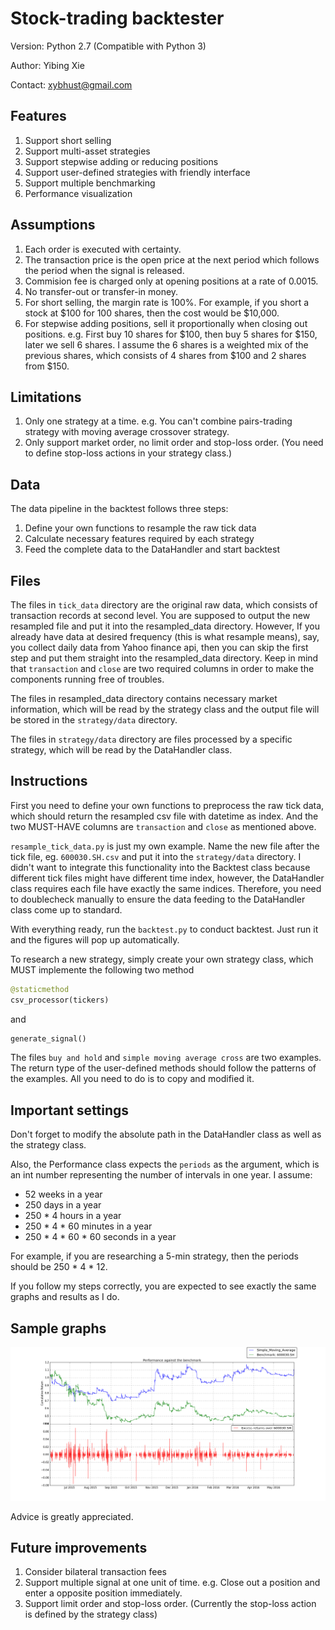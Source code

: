 # Stock-trading backtester
Version:  Python 2.7 (Compatible with Python 3) 

Author:   Yibing Xie 

Contact:  xybhust@gmail.com 

Features
--------
1. Support short selling
2. Support multi-asset strategies
3. Support stepwise adding or reducing positions
4. Support user-defined strategies with friendly interface
5. Support multiple benchmarking
6. Performance visualization 


Assumptions
-----------
1. Each order is executed with certainty.
2. The transaction price is the open price at the next period which follows 
   the period when the signal is released.
3. Commision fee is charged only at opening positions at a rate of 0.0015.
4. No transfer-out or transfer-in money.
5. For short selling, the margin rate is 100%. For example, if you short a 
   stock at $100 for 100 shares, then the cost would be $10,000.
6. For stepwise adding positions, sell it proportionally when 
   closing out positions. e.g. First buy 10 shares for $100, then buy 5 shares
   for $150, later we sell 6 shares. I assume the 6 shares is a weighted mix
   of the previous shares, which consists of 4 shares from $100 and 2 shares
   from $150.


Limitations
-----------
1. Only one strategy at a time. e.g. You can't combine pairs-trading strategy with moving average crossover strategy.
2. Only support market order, no limit order and stop-loss order. (You need to define stop-loss actions in your strategy class.)


Data
----
The data pipeline in the backtest follows three steps:
  1. Define your own functions to resample the raw tick data 
  2. Calculate necessary features required by each strategy
  3. Feed the complete data to the DataHandler and start backtest


Files
-----
The files in `tick_data` directory are the original raw data, which consists of
transaction records at second level. You are supposed to output the new
resampled file and put it into the resampled_data directory. However, If you 
already have data at desired frequency (this is what resample means), say, you
collect daily data from Yahoo finance api, then you can skip the first step 
and put them straight into the resampled_data directory. Keep in mind that 
`transaction` and `close` are two required columns in order to make the 
components running free of troubles.

The files in resampled_data directory contains necessary market information,
which will be read by the strategy class and the output file will be stored
in the `strategy/data` directory.

The files in `strategy/data` directory are files processed by a specific strategy,
which will be read by the DataHandler class. 


Instructions
------------
First you need to define your own functions to preprocess the raw tick data,
which should return the resampled csv file with datetime as index. And the 
two MUST-HAVE columns are `transaction` and `close` as mentioned above.

`resample_tick_data.py` is just my own example. Name the new file after the 
tick file, eg. `600030.SH.csv` and put it into the `strategy/data` directory. 
I didn't want to integrate this functionality into the Backtest class because 
different tick files might have different time index, however, the DataHandler 
class requires each file have exactly the same indices. Therefore, you need to
doublecheck manually to ensure the data feeding to the DataHandler class come 
up to standard.

With everything ready, run the `backtest.py` to conduct backtest. Just run it 
and the figures will pop up automatically.

To research a new strategy, simply create your own strategy class, which MUST 
implemente the following two method
```python
@staticmethod 
csv_processor(tickers)
```
and
```python
generate_signal()
```

The files `buy and hold` and `simple moving average cross` are two examples. 
The return type of the user-defined methods should follow the patterns of the 
examples. All you need to do is to copy and modified it.


Important settings
------------------
Don't forget to modify the absolute path in the DataHandler
class as well as the strategy class.

Also, the Performance class expects the `periods` as the argument, which is an int number 
representing the number of intervals in one year. I assume:
  * 52 weeks in a year
  * 250 days in a year
  * 250 * 4 hours in a year
  * 250 * 4 * 60 minutes in a year
  * 250 * 4 * 60 * 60 seconds in a year

For example, if you are researching a 5-min strategy, then the periods should
be 250 * 4 * 12.

If you follow my steps correctly, you are expected to see exactly the same
graphs and results as I do.


Sample graphs
-------------
![Sample](https://raw.githubusercontent.com/xybhust/stock-trading-backtester/master/images/figure_1.png)


Advice is greatly appreciated. 


Future improvements
-------------------
1. Consider bilateral transaction fees
2. Support multiple signal at one unit of time. e.g. Close out a position and enter a opposite position immediately.
3. Support limit order and stop-loss order. (Currently the stop-loss action is defined by the strategy class)

